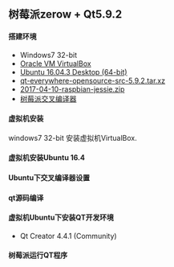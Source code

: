 
## 树莓派zerow + Qt5.9.2

#### 搭建环境
- Windows7 32-bit
- [Oracle VM VirtualBox](https://www.virtualbox.org/)
- [Ubuntu 16.04.3 Desktop (64-bit)](http://releases.ubuntu.com/16.04/ubuntu-16.04.3-desktop-amd64.iso.torrent?_ga=2.253121097.1318740821.1512544173-1116467422.1493000235)
- [qt-everywhere-opensource-src-5.9.2.tar.xz](http://download.qt.io/archive/qt/5.9/5.9.2/single/qt-everywhere-opensource-src-5.9.2.tar.xz)
- [2017-04-10-raspbian-jessie.zip](https://downloads.raspberrypi.org/raspbian/images/raspbian-2017-04-10/2017-04-10-raspbian-jessie.zip)
- [树莓派交叉编译器](https://github.com/raspberrypi/tools)

#### 虚拟机安装
windows7 32-bit 安装虚拟机VirtualBox.

#### 虚拟机安装Ubuntu 16.4

#### Ubuntu下交叉编译器设置

#### qt源码编译

#### 虚拟机Ubuntu下安装QT开发环境
- Qt Creator 4.4.1 (Community)

#### 树莓派运行QT程序

